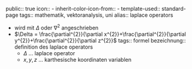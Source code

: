 public:: true
icon:: -
inherit-color-icon-from:: -
template-used:: standard-page
tags:: mathematik, vektoranalysis, uni
alias:: laplace operators

- wird mit $\Delta$ oder $\nabla^2$ angeschrieben
- $\Delta = \frac{\partial^{2}}{\partial x^{2}}+\frac{\partial^{2}}{\partial y^{2}}+\frac{\partial^{2}}{\partial z^{2}}$
  tags:: formel
  bezeichnung:: definition des laplace operators
	- $\Delta$ ... laplace operator
	- $x,y,z$ ... karthesische koordinaten variablen
